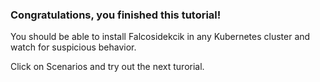 ### Congratulations, you finished this tutorial!

You should be able to install Falcosidekcik in any Kubernetes cluster and
watch for suspicious behavior.

Click on Scenarios and try out the next turorial.
